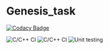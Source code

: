 # Genesis_task

[![Codacy Badge](https://api.codacy.com/project/badge/Grade/3479ce35d2db443aaf8147019cacc27c)](https://app.codacy.com/manual/99002529/Genesis_task?utm_source=github.com&utm_medium=referral&utm_content=99002529/Genesis_task&utm_campaign=Badge_Grade_Dashboard)

![C/C++ CI](https://github.com/99002529/Genesis_task/workflows/C/C++%20CI/badge.svg)
![C/C++ CI](https://github.com/99002529/Genesis_task/workflows/C/C++%20CI/badge.svg)
![Unit testing](https://github.com/99002529/Genesis_task/workflows/Unit%20testing/badge.svg)
